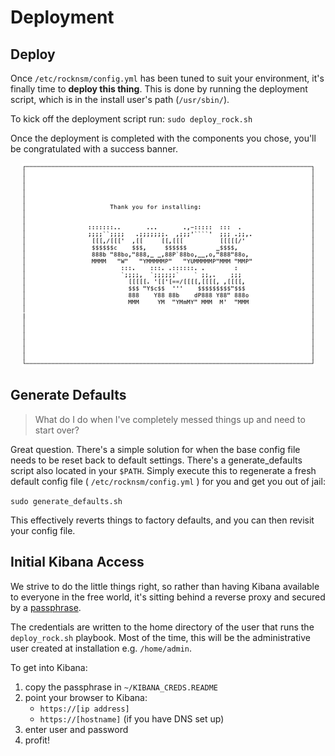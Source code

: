 # Deployment

## Deploy
Once `/etc/rocknsm/config.yml` has been tuned to suit your environment, it's
finally time to **deploy this thing**.  This is done by running the deployment
script, which is in the install user's path (`/usr/sbin/`).

To kick off the deployment script run:  `sudo deploy_rock.sh`  

Once the deployment is completed with the components you chose, you'll be
congratulated with a success banner.  

<p align="center">
<img src="../img/install_banner.png">
</p>
<!-- <p align="center">
<a href="https://asciinema.org/a/2rS2u1fJzhaNVtkuKWgqd5BQl" target="\_blank"><img src="https://asciinema.org/a/2rS2u1fJzhaNVtkuKWgqd5BQl.png" width="469"/></a>
</p>   -->


## Generate Defaults
> What do I do when I've completely messed things up and need to start over?

Great question.  There's a simple solution for when the base config file needs
to be reset back to default settings. There's a generate_defaults script also
located in your `$PATH`. Simply execute this to regenerate a fresh default
config file ( `/etc/rocknsm/config.yml` ) for you and get you out of jail:  

`sudo generate_defaults.sh`  

This effectively reverts things to factory defaults, and you can then revisit
your config file.  


## Initial Kibana Access
We strive to do the little things right, so rather than having Kibana available
to everyone in the free world, it's sitting behind a reverse proxy and secured
by a [passphrase](https://xkcd.com/936/).  

The credentials are written to the home directory of the user that runs the
`deploy_rock.sh` playbook. Most of the time, this will be the administrative user
created at installation e.g. `/home/admin`.

To get into Kibana:  

1. copy the passphrase in `~/KIBANA_CREDS.README`  
2. point your browser to Kibana:   
    * `https://[ip address]`
    * `https://[hostname]` (if you have DNS set up)
1. enter user and password
1. profit!  
